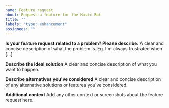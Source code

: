 ```yaml
---
name: Feature request
about: Request a feature for the Music Bot
title: ""
labels: "type: enhancement"
assignees: ""
---
```


<!-- Use IG for questions: https://www.instagram.com/krisuu1101/ -->

**Is your feature request related to a problem? Please describe.**
A clear and concise description of what the problem is. Eg. I'm always frustrated when [...]

**Describe the ideal solution**
A clear and concise description of what you want to happen.

**Describe alternatives you've considered**
A clear and concise description of any alternative solutions or features you've considered.

**Additional context**
Add any other context or screenshots about the feature request here.
